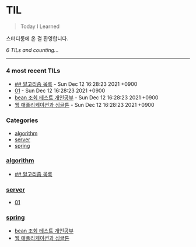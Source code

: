 # TIL
> Today I Learned

스터디룸에 온 걸 환영합니다.


_6 TILs and counting..._

---

### 4 most recent TILs

- [## 알고리즘 목록](algorithm/check.md) - Sun Dec 12 16:28:23 2021 +0900
- [01](server/01.md) - Sun Dec 12 16:28:23 2021 +0900
- [bean 조회 테스트 개인공부](spring/스프링_빈_조회.md) - Sun Dec 12 16:28:23 2021 +0900
- [웹 애플리케이션과 싱글톤](spring/웹_애플리케이션과_싱글톤.md) - Sun Dec 12 16:28:23 2021 +0900

### Categories

- [algorithm](#algorithm)
- [server](#server)
- [spring](#spring)

### [algorithm](#algorithm)
- [## 알고리즘 목록](algorithm/check.md)

### [server](#server)
- [01](server/01.md)

### [spring](#spring)
- [bean 조회 테스트 개인공부](spring/스프링_빈_조회.md)
- [웹 애플리케이션과 싱글톤](spring/웹_애플리케이션과_싱글톤.md)


